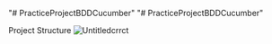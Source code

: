 "# PracticeProjectBDDCucumber" 
"# PracticeProjectBDDCucumber" 

Project Structure
![Untitledcrrct](https://github.com/user-attachments/assets/dae3ad4f-bb18-45d1-ab6d-81876d6736b6)


